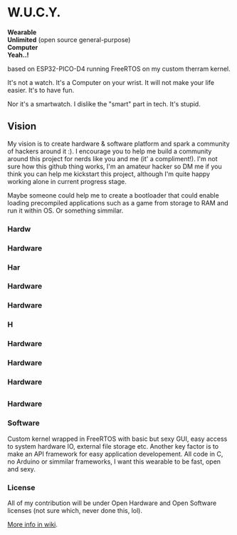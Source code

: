 # W.U.C.Y.
  **Wearable**  
  **Unlimited** (open source general-purpose)  
  **Computer**  
  **Yeah..!**  

based on ESP32-PICO-D4 running FreeRTOS on my custom therram kernel. 

It's not a watch.
It's a Computer on your wrist.
It will not make your life easier.
It's to have fun.  

Nor it's a smartwatch.
I dislike the "smart" part in tech.
It's stupid.



## Vision

My vision is to create hardware & software platform and spark a community of hackers around it :). I encourage you to help me build a community around this project for nerds like you and me (it' a compliment!). I'm not sure how this github thing works, I'm an amateur hacker so DM me if you think you can help me kickstart this project, although I'm quite happy working alone in current progress stage.

Maybe someone could help me to create a bootloader that could enable loading precompiled applications such as a game from storage to RAM and run it within OS. Or something simmilar.

### Hardw
### Hardware
### Har
### Hardware
### Hardware
### H
### Hardware
### Hardware
### Hardware
##
### Hardware

### Software 
Custom kernel wrapped in FreeRTOS with basic but sexy GUI, easy access to system hardware IO, external file storage etc. Another key factor is to make an API framework for easy application developement. All code in C, no Arduino or simmilar frameworks, I want this wearable to be fast, open and sexy. 

### License
All of my contribution will be under Open Hardware and Open Software licenses (not sure which, never done this, lol).

[More info in wiki](https://github.com/therram/thera/wiki).
  
